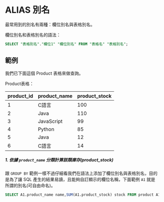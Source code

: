 # ALIAS 別名
最常用到的別名有兩種：欄位別名與表格別名。

欄位別名和表格別名的語法：
```sql
SELECT "表格別名"."欄位1" "欄位別名" FROM "表格名" "表格別名";
```

## 範例
我們已下面這個 Product 表格來做查詢。

Product表格：

|product_id|product_name|product_stock|
| -------- | ---------- | ----------- |
| 1 | C語言 |100|
| 2 | Java |110|
| 3 | JavaScript |99|
| 4 | Python |85|
| 5 | Java |12|
| 6 | C語言 |14|


##### 1. 依據 `product_name` 分類計算該類庫存(product_stock)
跟 `GROUP BY` 範例一樣不過仔細看我們在語法上添加了欄位別名與表格別名，目的是為了讓 SQL 產生的結果易讀，且能夠自訂顯示的欄位名稱，下面範例 `A1` 就是所謂的別名(可自由命名)。

```sql
SELECT A1.product_name name,SUM(A1.product_stock) stock FROM product A1 GROUP BY A1.product_name 
```

